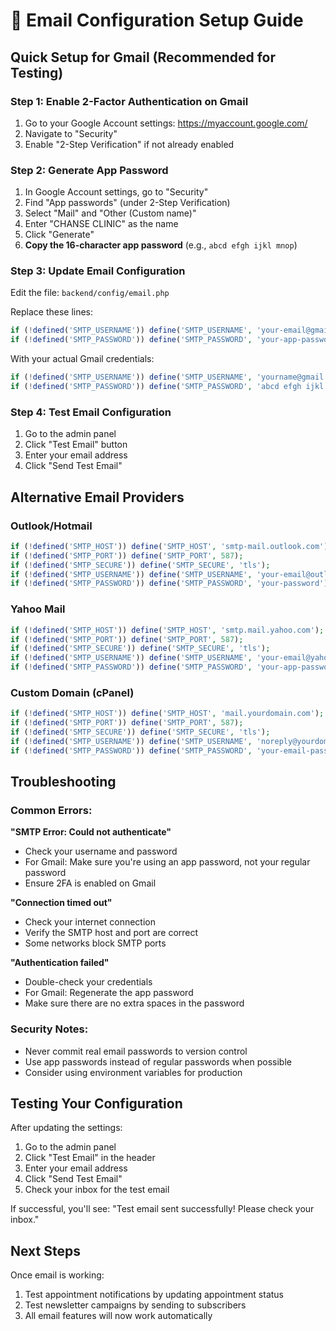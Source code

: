 # 📧 Email Configuration Setup Guide

## Quick Setup for Gmail (Recommended for Testing)

### Step 1: Enable 2-Factor Authentication on Gmail
1. Go to your Google Account settings: https://myaccount.google.com/
2. Navigate to "Security"
3. Enable "2-Step Verification" if not already enabled

### Step 2: Generate App Password
1. In Google Account settings, go to "Security"
2. Find "App passwords" (under 2-Step Verification)
3. Select "Mail" and "Other (Custom name)"
4. Enter "CHANSE CLINIC" as the name
5. Click "Generate"
6. **Copy the 16-character app password** (e.g., `abcd efgh ijkl mnop`)

### Step 3: Update Email Configuration
Edit the file: `backend/config/email.php`

Replace these lines:
```php
if (!defined('SMTP_USERNAME')) define('SMTP_USERNAME', 'your-email@gmail.com');
if (!defined('SMTP_PASSWORD')) define('SMTP_PASSWORD', 'your-app-password');
```

With your actual Gmail credentials:
```php
if (!defined('SMTP_USERNAME')) define('SMTP_USERNAME', 'yourname@gmail.com');
if (!defined('SMTP_PASSWORD')) define('SMTP_PASSWORD', 'abcd efgh ijkl mnop');
```

### Step 4: Test Email Configuration
1. Go to the admin panel
2. Click "Test Email" button
3. Enter your email address
4. Click "Send Test Email"

## Alternative Email Providers

### Outlook/Hotmail
```php
if (!defined('SMTP_HOST')) define('SMTP_HOST', 'smtp-mail.outlook.com');
if (!defined('SMTP_PORT')) define('SMTP_PORT', 587);
if (!defined('SMTP_SECURE')) define('SMTP_SECURE', 'tls');
if (!defined('SMTP_USERNAME')) define('SMTP_USERNAME', 'your-email@outlook.com');
if (!defined('SMTP_PASSWORD')) define('SMTP_PASSWORD', 'your-password');
```

### Yahoo Mail
```php
if (!defined('SMTP_HOST')) define('SMTP_HOST', 'smtp.mail.yahoo.com');
if (!defined('SMTP_PORT')) define('SMTP_PORT', 587);
if (!defined('SMTP_SECURE')) define('SMTP_SECURE', 'tls');
if (!defined('SMTP_USERNAME')) define('SMTP_USERNAME', 'your-email@yahoo.com');
if (!defined('SMTP_PASSWORD')) define('SMTP_PASSWORD', 'your-app-password');
```

### Custom Domain (cPanel)
```php
if (!defined('SMTP_HOST')) define('SMTP_HOST', 'mail.yourdomain.com');
if (!defined('SMTP_PORT')) define('SMTP_PORT', 587);
if (!defined('SMTP_SECURE')) define('SMTP_SECURE', 'tls');
if (!defined('SMTP_USERNAME')) define('SMTP_USERNAME', 'noreply@yourdomain.com');
if (!defined('SMTP_PASSWORD')) define('SMTP_PASSWORD', 'your-email-password');
```

## Troubleshooting

### Common Errors:

**"SMTP Error: Could not authenticate"**
- Check your username and password
- For Gmail: Make sure you're using an app password, not your regular password
- Ensure 2FA is enabled on Gmail

**"Connection timed out"**
- Check your internet connection
- Verify the SMTP host and port are correct
- Some networks block SMTP ports

**"Authentication failed"**
- Double-check your credentials
- For Gmail: Regenerate the app password
- Make sure there are no extra spaces in the password

### Security Notes:
- Never commit real email passwords to version control
- Use app passwords instead of regular passwords when possible
- Consider using environment variables for production

## Testing Your Configuration

After updating the settings:
1. Go to the admin panel
2. Click "Test Email" in the header
3. Enter your email address
4. Click "Send Test Email"
5. Check your inbox for the test email

If successful, you'll see: "Test email sent successfully! Please check your inbox."

## Next Steps

Once email is working:
1. Test appointment notifications by updating appointment status
2. Test newsletter campaigns by sending to subscribers
3. All email features will now work automatically 
